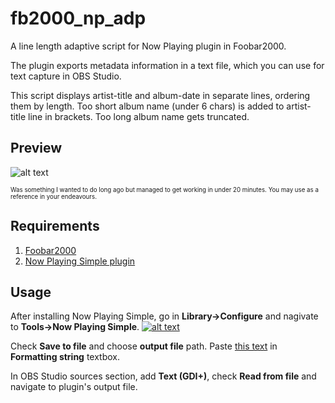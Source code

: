 # fb2000_np_adp

A line length adaptive script for Now Playing plugin in Foobar2000.

The plugin exports metadata information in a text file, which you can use for text capture in OBS Studio.

This script displays artist-title and album-date in separate lines, ordering them by length.
Too short album name (under 6 chars) is added to artist-title line in brackets. Too long album name gets truncated.

## Preview
![alt text](https://raw.githubusercontent.com/syrtsevser/fb2000_np_adp/master/now_playing_demonstration.png)

<sub><sup>Was something I wanted to do long ago but managed to get working in under 20 minutes. You may use as a reference in your endeavours.</sub></sup>

## Requirements
1. [Foobar2000](https://www.foobar2000.org/)
2. [Now Playing Simple plugin](http://skipyrich.com/wiki/Foobar2000:Now_Playing_Simple)

## Usage
After installing Now Playing Simple, go in **Library->Configure** and nagivate to **Tools->Now Playing Simple**.
[![alt text](https://raw.githubusercontent.com/syrtsevser/fb2000_np_adp/master/installation_small.png)](https://raw.githubusercontent.com/syrtsevser/fb2000_np_adp/master/installation.png)

Check **Save to file** and choose **output file** path. Paste [this text](https://github.com/syrtsevser/fb2000_np_adp/blob/master/fb2000_np_adp.txt) in **Formatting string** textbox.

In OBS Studio sources section, add **Text (GDI+)**, check **Read from file** and navigate to plugin's output file.
